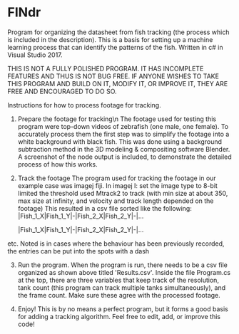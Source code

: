 # FINdr
Program for organizing the datasheet from fish tracking (the process which is included in the description). This is a basis for setting up a machine learning process that can identify the patterns of the fish. Written in c# in Visual Studio 2017.


THIS IS NOT A FULLY POLISHED PROGRAM. IT HAS INCOMPLETE FEATURES AND THUS IS NOT BUG FREE. IF ANYONE WISHES TO TAKE THIS PROGRAM AND BUILD ON IT, MODIFY IT, OR IMPROVE IT, THEY ARE FREE AND ENCOURAGED TO DO SO.



Instructions for how to process footage for tracking.


1. Prepare the footage for tracking\n
  The footage used for testing this program were top-down videos of zebrafish (one male, one female). To accurately process them the first step was to simplify the footage into a white background with black fish. This was done using a background subtraction method in the 3D modeling & compositing software Blender. A screenshot of the node output is included, to demonstrate the detailed process of how this works.

2. Track the footage
  The program used for tracking the footage in our example case was imagej fiji. In imagej I:
    set the image type to 8-bit
    limited the threshold
    used Mtrack2 to track (with min size at about 350, max size at infinity, and velocity and track length depended on the footage)
  This resulted in a csv file sorted like the following:
    |Fish_1_X|Fish_1_Y|-|Fish_2_X|Fish_2_Y|-|...
    
    |Fish_1_X|Fish_1_Y|-|Fish_2_X|Fish_2_Y|-|...
    
  etc. Noted is in cases where the behaviour has been previously recorded, the entries can be put into the spots with a dash
  
3. Run the program.
  When the program is run, there needs to be a csv file organized as shown above titled 'Results.csv'. Inside the file Program.cs at the top, there are three variables that keep track of the resolution, tank count (this program can track multiple tanks simultaneously), and the frame count. Make sure these agree with the processed footage.
  
  
  
4. Enjoy!
  This is by no means a perfect program, but it forms a good basis for adding a tracking algorithm. Feel free to edit, add, or improve this code!
